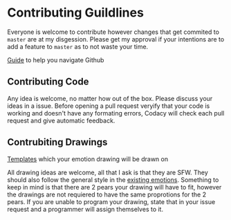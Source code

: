 # Contributing Guildlines

Everyone is welcome to contribute however changes that get commited to `master` are at my disgession. Please get my approval if your intentions are to add a feature to `master` as to not waste your time.

[Guide](https://guides.github.com/activities/hello-world/) to help you navigate Github

## Contributing Code

Any idea is welcome, no matter how out of the box. Please discuss your ideas in a issue. Before opening a pull request veryify that your code is working and doesn't have any formating errors, Codacy will check each pull request and give automatic feedback.

## Contrubiting Drawings

[Templates](https://github.com/Ryan-Huang1/Emotional-Peary/tree/master/pears/templates) which your emotion drawing will be drawn on

All drawing ideas are welcome, all that I ask is that they are SFW. They should also follow the general style in the [existing emotions](https://github.com/Ryan-Huang1/Emotional-Peary/tree/master/pears). Something to keep in mind is that there are 2 pears your drawing will have to fit, however the drawings are not requiered to have the same proprotions for the 2 pears. If you are unable to program your drawing, state that in your issue request and a programmer will assign themselves to it.
